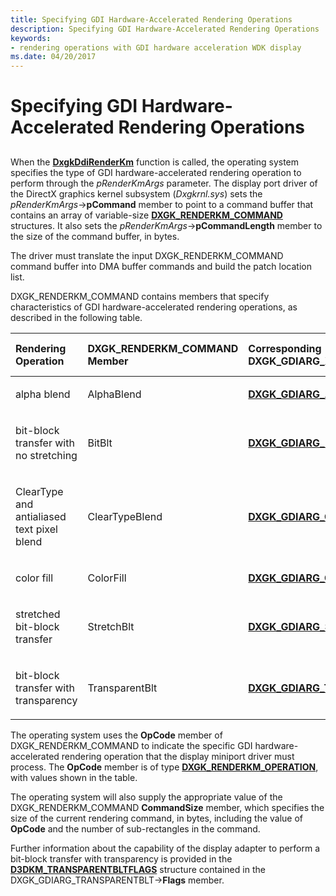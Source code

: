 ```yaml
---
title: Specifying GDI Hardware-Accelerated Rendering Operations
description: Specifying GDI Hardware-Accelerated Rendering Operations
keywords:
- rendering operations with GDI hardware acceleration WDK display
ms.date: 04/20/2017
---
```


# Specifying GDI Hardware-Accelerated Rendering Operations


## <span id="ddk_introduction_to_command_and_dma_buffers_gg"></span><span id="DDK_INTRODUCTION_TO_COMMAND_AND_DMA_BUFFERS_GG"></span>


When the [**DxgkDdiRenderKm**](/windows-hardware/drivers/ddi/d3dkmddi/nc-d3dkmddi-dxgkddi_renderkm) function is called, the operating system specifies the type of GDI hardware-accelerated rendering operation to perform through the *pRenderKmArgs* parameter. The display port driver of the DirectX graphics kernel subsystem (*Dxgkrnl.sys*) sets the *pRenderKmArgs*-&gt;**pCommand** member to point to a command buffer that contains an array of variable-size [**DXGK\_RENDERKM\_COMMAND**](/windows-hardware/drivers/ddi/d3dkmddi/ns-d3dkmddi-_dxgk_renderkm_command) structures. It also sets the *pRenderKmArgs*-&gt;**pCommandLength** member to the size of the command buffer, in bytes.

The driver must translate the input DXGK\_RENDERKM\_COMMAND command buffer into DMA buffer commands and build the patch location list.

DXGK\_RENDERKM\_COMMAND contains members that specify characteristics of GDI hardware-accelerated rendering operations, as described in the following table.

<table>
<colgroup>
<col width="25%" />
<col width="25%" />
<col width="25%" />
<col width="25%" />
</colgroup>
<thead>
<tr class="header">
<th align="left">Rendering Operation</th>
<th align="left">DXGK_RENDERKM_COMMAND Member</th>
<th align="left">Corresponding DXGK_GDIARG_XXX Structure</th>
<th align="left">Corresponding DXGK_RENDERKM_OPERATION Value</th>
</tr>
</thead>
<tbody>
<tr class="odd">
<td align="left"><p>alpha blend</p></td>
<td align="left"><p>AlphaBlend</p></td>
<td align="left"><p><a href="/windows-hardware/drivers/ddi/d3dkmddi/ns-d3dkmddi-_dxgk_gdiarg_alphablend" data-raw-source="[&lt;strong&gt;DXGK_GDIARG_ALPHABLEND&lt;/strong&gt;](/windows-hardware/drivers/ddi/d3dkmddi/ns-d3dkmddi-_dxgk_gdiarg_alphablend)"><strong>DXGK_GDIARG_ALPHABLEND</strong></a></p></td>
<td align="left"><p>DXGK_GDIOP_ALPHABLEND = 3</p></td>
</tr>
<tr class="even">
<td align="left"><p>bit-block transfer with no stretching</p></td>
<td align="left"><p>BitBlt</p></td>
<td align="left"><p><a href="/windows-hardware/drivers/ddi/d3dkmddi/ns-d3dkmddi-_dxgk_gdiarg_bitblt" data-raw-source="[&lt;strong&gt;DXGK_GDIARG_BITBLT&lt;/strong&gt;](/windows-hardware/drivers/ddi/d3dkmddi/ns-d3dkmddi-_dxgk_gdiarg_bitblt)"><strong>DXGK_GDIARG_BITBLT</strong></a></p></td>
<td align="left"><p>DXGK_GDIOP_BITBLT = 1</p></td>
</tr>
<tr class="odd">
<td align="left"><p>ClearType and antialiased text pixel blend</p></td>
<td align="left"><p>ClearTypeBlend</p></td>
<td align="left"><p><a href="/windows-hardware/drivers/ddi/d3dkmddi/ns-d3dkmddi-_dxgk_gdiarg_cleartypeblend" data-raw-source="[&lt;strong&gt;DXGK_GDIARG_CLEARTYPEBLEND&lt;/strong&gt;](/windows-hardware/drivers/ddi/d3dkmddi/ns-d3dkmddi-_dxgk_gdiarg_cleartypeblend)"><strong>DXGK_GDIARG_CLEARTYPEBLEND</strong></a></p></td>
<td align="left"><p>DXGK_GDIOP_CLEARTYPEBLEND = 7</p></td>
</tr>
<tr class="even">
<td align="left"><p>color fill</p></td>
<td align="left"><p>ColorFill</p></td>
<td align="left"><p><a href="/windows-hardware/drivers/ddi/d3dkmddi/ns-d3dkmddi-_dxgk_gdiarg_colorfill" data-raw-source="[&lt;strong&gt;DXGK_GDIARG_COLORFILL&lt;/strong&gt;](/windows-hardware/drivers/ddi/d3dkmddi/ns-d3dkmddi-_dxgk_gdiarg_colorfill)"><strong>DXGK_GDIARG_COLORFILL</strong></a></p></td>
<td align="left"><p>DXGK_GDIOP_COLORFILL = 2</p></td>
</tr>
<tr class="odd">
<td align="left"><p>stretched bit-block transfer</p></td>
<td align="left"><p>StretchBlt</p></td>
<td align="left"><p><a href="/windows-hardware/drivers/ddi/d3dkmddi/ns-d3dkmddi-_dxgk_gdiarg_stretchblt" data-raw-source="[&lt;strong&gt;DXGK_GDIARG_STRETCHBLT&lt;/strong&gt;](/windows-hardware/drivers/ddi/d3dkmddi/ns-d3dkmddi-_dxgk_gdiarg_stretchblt)"><strong>DXGK_GDIARG_STRETCHBLT</strong></a></p></td>
<td align="left"><p>DXGK_GDIOP_STRETCHBLT = 4</p></td>
</tr>
<tr class="even">
<td align="left"><p>bit-block transfer with transparency</p></td>
<td align="left"><p>TransparentBlt</p></td>
<td align="left"><p><a href="/windows-hardware/drivers/ddi/d3dkmddi/ns-d3dkmddi-_dxgk_gdiarg_transparentblt" data-raw-source="[&lt;strong&gt;DXGK_GDIARG_TRANSPARENTBLT&lt;/strong&gt;](/windows-hardware/drivers/ddi/d3dkmddi/ns-d3dkmddi-_dxgk_gdiarg_transparentblt)"><strong>DXGK_GDIARG_TRANSPARENTBLT</strong></a></p></td>
<td align="left"><p>DXGK_GDIOP_TRANSPARENTBLT = 6</p></td>
</tr>
</tbody>
</table>

 

The operating system uses the **OpCode** member of DXGK\_RENDERKM\_COMMAND to indicate the specific GDI hardware-accelerated rendering operation that the display miniport driver must process. The **OpCode** member is of type [**DXGK\_RENDERKM\_OPERATION**](/windows-hardware/drivers/ddi/d3dkmddi/ne-d3dkmddi-_dxgk_renderkm_operation), with values shown in the table.

The operating system will also supply the appropriate value of the DXGK\_RENDERKM\_COMMAND **CommandSize** member, which specifies the size of the current rendering command, in bytes, including the value of **OpCode** and the number of sub-rectangles in the command.

Further information about the capability of the display adapter to perform a bit-block transfer with transparency is provided in the [**D3DKM\_TRANSPARENTBLTFLAGS**](/windows-hardware/drivers/ddi/d3dkmddi/ns-d3dkmddi-_d3dkm_transparentbltflags) structure contained in the DXGK\_GDIARG\_TRANSPARENTBLT-&gt;**Flags** member.

